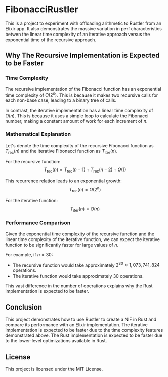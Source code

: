 # FibonacciRustler

This is a project to experiment with offloading arithmetic to Rustler from an Elixir app. It also demonstrates the massive variation in perf characteristics betwen the linear time complexity of an iterative approach versus the exponential time of the recursive approach.

## Why The Recursive Implementation is Expected to be Faster

### Time Complexity

The recursive implementation of the Fibonacci function has an exponential time complexity of $O(2^n)$. This is because it makes two recursive calls for each non-base case, leading to a binary tree of calls.

In contrast, the iterative implementation has a linear time complexity of $O(n)$. This is because it uses a simple loop to calculate the Fibonacci number, making a constant amount of work for each increment of $n$.

### Mathematical Explanation

Let's denote the time complexity of the recursive Fibonacci function as $T_{\text{rec}}(n)$ and the iterative Fibonacci function as $T_{\text{iter}}(n)$.

For the recursive function:
$$ T_{\text{rec}}(n) = T_{\text{rec}}(n-1) + T_{\text{rec}}(n-2) + O(1) $$

This recurrence relation leads to an exponential growth:
$$ T_{\text{rec}}(n) = O(2^n) $$

For the iterative function:
$$ T_{\text{iter}}(n) = O(n) $$

### Performance Comparison

Given the exponential time complexity of the recursive function and the linear time complexity of the iterative function, we can expect the iterative function to be significantly faster for large values of $n$.

For example, if $n = 30$:
- The recursive function would take approximately $2^{30} \approx 1,073,741,824$ operations.
- The iterative function would take approximately $30$ operations.

This vast difference in the number of operations explains why the Rust implementation is expected to be faster.

## Conclusion

This project demonstrates how to use Rustler to create a NIF in Rust and compare its performance with an Elixir implementation. The iterative implementation is expected to be faster due to the time complexity features demonstrated above. The Rust implementation is expected to be faster due to the lower-level optimizations available in Rust.

## License

This project is licensed under the MIT License.